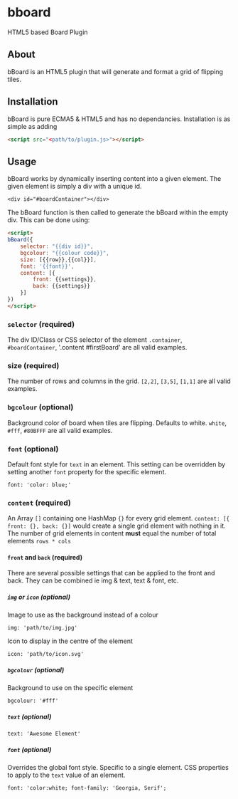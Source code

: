 # bboard
HTML5 based Board Plugin

## About

bBoard is an HTML5 plugin that will generate and format a grid of flipping tiles.

## Installation

bBoard is pure ECMA5 & HTML5 and has no dependancies. Installation is as simple
as adding

```html
<script src="<path/to/plugin.js>"></script>
```

## Usage

bBoard works by dynamically inserting content into a given element.
The given element is simply a div with a unique id.

```
<div id="#boardContainer"></div>
```

The bBoard function is then called to generate the bBoard within the empty div.
This can be done using:

```html
<script>
bBoard({
    selector: "{{div id}}",
    bgcolour: "{{colour code}}",
    size: [{{row}},{{col}}],
    font: '{{font}}',
    content: [{
        front: {{settings}},
        back: {{settings}}
    }]
})
</script>
```

### `selector` (required)

The div ID/Class or CSS selector of the element
`.container`, `#boardContainer`, '.content #firstBoard' are all valid examples.

### size (required)

The number of rows and columns in the grid. `[2,2]`, `[3,5]`, `[1,1]` are all valid examples.

### `bgcolour` (optional)

Background color of board when tiles are flipping. Defaults to white.
`white`, `#fff`, `#80BFFF` are all valid examples.

### `font` (optional)

Default font style for `text` in an element.
This setting can be overridden by setting another `font`
property for the specific element.

`font: 'color: blue;'`

### `content` (required)

An Array `[]` containing one HashMap `{}` for every grid element.
`content: [{ front: {}, back: {}]` would create a single grid element with nothing in it.
The number of grid elements in content __must__ equal the number of total elements `rows * cols`

#### `front` and `back` (required)

There are several possible settings that can be applied to the front and back.
They can be combined ie img & text, text & font, etc.

##### `img` or `icon` (optional)

Image to use as the background instead of a colour

`img: 'path/to/img.jpg'`

Icon to display in the centre of the element

`icon: 'path/to/icon.svg'`

##### `bgcolour` (optional)

Background to use on the specific element

`bgcolour: '#fff'`

##### `text` (optional)

`text: 'Awesome Element'`

##### `font` (optional)

Overrides the global font style. Specific to a single element.
CSS properties to apply to the `text` value of an element.

`font: 'color:white; font-family: 'Georgia, Serif';`
